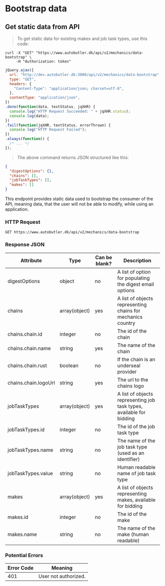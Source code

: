 # Bootstrap data

## Get static data from API

> To get static data for existing makes and job task types, use this code:

```shell
curl -X "GET" "https://www.autobutler.dk/api/v2/mechanics/data-bootstrap" \
     -H "Authorization: token"
```

```javascript
jQuery.ajax({
  url: "http://dev.autobutler.dk:3000/api/v2/mechanics/data-bootstrap",
  type: "GET",
  headers: {
    "Content-Type": "application/json; charset=utf-8",
  },
  contentType: "application/json",
})
.done(function(data, textStatus, jqXHR) {
  console.log("HTTP Request Succeeded: " + jqXHR.status);
  console.log(data);
})
.fail(function(jqXHR, textStatus, errorThrown) {
  console.log("HTTP Request Failed");
})
.always(function() {
  /* ... */
});
```

> The above command returns JSON structured like this:

```json
{
  "digestOptions": {},
  "chains": [],
  "jobTaskTypes": [],
  "makes": []
}
```

This endpoint provides static data used to bootstrap the consumer of the API, meaning data, that the user will not be able to modify, while using an application.

### HTTP Request

`GET https://www.autobutler.dk/api/v2/mechanics/data-bootstrap`

### Response JSON

Attribute                                    | Type          | Can be blank? | Description
-------------------------------------------- | ------------- | ------------- | --------------------------------------------------------
digestOptions                                | object        | no            | A list of option for populating the digest email options
chains                                       | array(object) | yes           | A list of objects representing chains for mechanics country
chains.chain.id                              | integer       | no            | The id of the chain
chains.chain.name                            | string        | yes           | The name of the chain
chains.chain.rust                            | boolean       | no            | If the chain is an underseal provider
chains.chain.logoUrl                         | string        | yes           | The url to the chains logo
jobTaskTypes                                 | array(object) | yes           | A list of objects representing job task types, available for bidding
jobTaskTypes.id                              | integer       | no            | The id of the job task type
jobTaskTypes.name                            | string        | no            | The name of the job task type (used as an identifier)
jobTaskTypes.value                           | string        | no            | Human readable name of job task type
makes                                        | array(object) | yes           | A list of objects representing makes, available for bidding
makes.id                                     | integer       | no            | The id of the make
makes.name                                   | string        | no            | The name of the make (human readable)

### Potential Errors

Error Code | Meaning
---------- | ---------------------------------------
401        | User not authorized.
